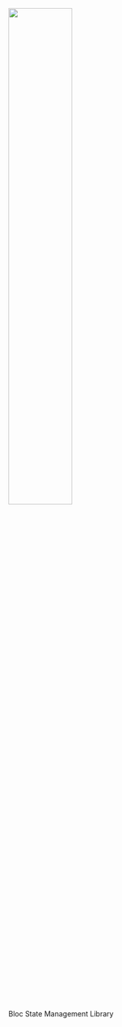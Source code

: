 
<img src="https://i.ibb.co/HHjKWT1/1-b-N7ro-Xe-CAc-VNrik-D27o-JAw.png" width=50% height=50%><br><br>
Bloc State Management Library <br>
